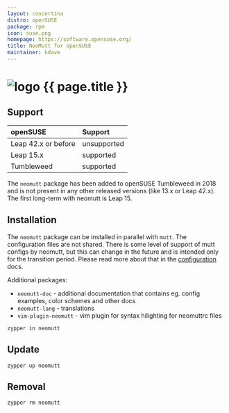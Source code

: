 ```yaml
---
layout: concertina
distro: openSUSE
package: rpm
icon: suse.png
homepage: https://software.opensuse.org/
title: NeoMutt for openSUSE
maintainer: kdave
---
```


# ![logo](/images/distros/{{page.icon}}) {{ page.title }}

## Support <a id="support"></a>

| openSUSE     | Support                     |
| :----------- | :-------------------------- |
| Leap 42.x or before | unsupported          |
| Leap 15.x    | supported                   |
| Tumbleweed   | supported                   |

The `neomutt` package has been added to openSUSE Tumbleweed in 2018 and is not
present in any other released versions (like 13.x or Leap 42.x). The first
long-term with neomutt is Leap 15.

## Installation <a id="install"></a>

The `neomutt` package can be installed in parallel with `mutt`. The
configuration files are not shared. There is some level of support of mutt
configs by neomutt, but this can change in the future and is intended only for
the transition period. Please read more about that in the
[configuration](https://neomutt.org/guide/configuration) docs.

Additional packages:

* `neomutt-doc` - additional documentation that contains eg. config examples, color schemes and other docs
* `neomutt-lang` - translations
* `vim-plugin-neomutt` - vim plugin for syntax hilighting for neomuttrc files

```
zypper in neomutt
```

## Update <a id="update"></a>

```
zypper up neomutt
```

## Removal <a id="remove"></a>

```
zypper rm neomutt
```
